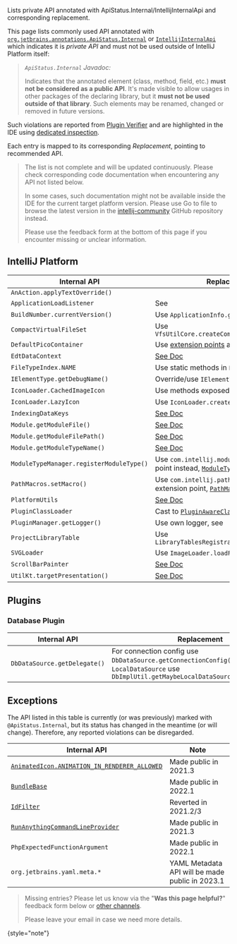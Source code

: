 [//]: # (title: Internal API Migration)

<!-- Copyright 2000-2022 JetBrains s.r.o. and other contributors. Use of this source code is governed by the Apache 2.0 license that can be found in the LICENSE file. -->

<link-summary>Lists private API annotated with ApiStatus.Internal/IntellijInternalApi and corresponding replacement.</link-summary>

This page lists commonly used API annotated with [`org.jetbrains.annotations.ApiStatus.Internal`](https://github.com/JetBrains/java-annotations/blob/master/common/src/main/java/org/jetbrains/annotations/ApiStatus.java)
or [`IntellijInternalApi`](%gh-ic%/platform/util/src/com/intellij/openapi/util/IntellijInternalApi.kt)
which indicates it is _private API_ and must not be used outside of IntelliJ Platform itself:

> _`ApiStatus.Internal` Javadoc:_
>
> Indicates that the annotated element (class, method, field, etc.) **must not be considered as a public API**. It's made visible to allow
> usages in other packages of the declaring library, but it **must not be used outside of that library**. Such elements
> may be renamed, changed or removed in future versions.

Such violations are reported from [Plugin Verifier](verifying_plugin_compatibility.md#plugin-verifier) and are highlighted in the IDE using [dedicated inspection](verifying_plugin_compatibility.md#ide-support).

Each entry is mapped to its corresponding _Replacement_, pointing to recommended API.

> The list is not complete and will be updated continuously. Please check corresponding code documentation when encountering any API not listed below.
>
> In some cases, such documentation might not be available inside the IDE for the current target platform version. Please use <control>Go to file</control> to browse the latest version in the [intellij-community](https://github.com/jetbrains/intellij-community) GitHub repository instead.
>
> Please use the feedback form at the bottom of this page if you encounter missing or unclear information.
>

## IntelliJ Platform

| Internal API                             | Replacement                                                                                                                                                                     |
|------------------------------------------|---------------------------------------------------------------------------------------------------------------------------------------------------------------------------------|
| `AnAction.applyTextOverride()`           | [](basic_action_system.md#setting-the-override-text-element)                                                                                                                    |
| `ApplicationLoadListener`                | See [](plugin_components.md#application-startup)                                                                                                                                |
| `BuildNumber.currentVersion()`           | Use `ApplicationInfo.getBuild()`                                                                                                                                                |
| `CompactVirtualFileSet`                  | Use `VfsUtilCore.createCompactVirtualFileSet()`                                                                                                                                 |
| `DefaultPicoContainer`                   | Use [extension points](plugin_extensions.md) and [services](plugin_services.md)                                                                                                 |
| `EdtDataContext`                         | [See Doc](%gh-ic%/platform/platform-impl/src/com/intellij/openapi/actionSystem/impl/EdtDataContext.java)                                                                    |
| `FileTypeIndex.NAME`                     | Use static methods in `FileTypeIndex` directly                                                                                                                                  |
| `IElementType.getDebugName()`            | Override/use `IElementType.toString()`                                                                                                                                          |
| `IconLoader.CachedImageIcon`             | Use methods exposed in `IconLoader`                                                                                                                                             |
| `IconLoader.LazyIcon`                    | Use `IconLoader.createLazy()`                                                                                                                                                   |
| `IndexingDataKeys`                       | [See Doc](%gh-ic%/platform/core-impl/src/com/intellij/util/indexing/IndexingDataKeys.java)                                                                                  |
| `Module.getModuleFile()`                 | [See Doc](%gh-ic%/platform/core-api/src/com/intellij/openapi/module/Module.java)                                                                                                |
| `Module.getModuleFilePath()`             | [See Doc](%gh-ic%/platform/core-api/src/com/intellij/openapi/module/Module.java)                                                                                            |
| `Module.getModuleTypeName()`             | [See Doc](%gh-ic%/platform/core-api/src/com/intellij/openapi/module/Module.java)                                                                                            |
| `ModuleTypeManager.registerModuleType()` | Use `com.intellij.moduleType` extension point instead, [`ModuleType`](%gh-ic%/platform/lang-core/src/com/intellij/openapi/module/ModuleType.java)                           |
| `PathMacros.setMacro()`                  | Use `com.intellij.pathMacroContributor` extension point, [`PathMacroContributor`](%gh-ic%/platform/core-api/src/com/intellij/openapi/application/PathMacroContributor.java) |
| `PlatformUtils`                          | [See Doc](%gh-ic%/platform/core-api/src/com/intellij/util/PlatformUtils.java)                                                                                                   |
| `PluginClassLoader`                      | Cast to [`PluginAwareClassLoader`](%gh-ic%/platform/extensions/src/com/intellij/ide/plugins/cl/PluginAwareClassLoader.java)                                                 |
| `PluginManager.getLogger()`              | Use own logger, see [](ide_infrastructure.md#logging)                                                                                                                           |
| `ProjectLibraryTable`                    | Use `LibraryTablesRegistrar.getLibraryTable()`                                                                                                                                  |
| `SVGLoader`                              | Use `ImageLoader.loadFromResource()`                                                                                                                                            |
| `ScrollBarPainter`                       | [See Doc](%gh-ic%/platform/platform-api/src/com/intellij/ui/components/ScrollBarPainter.java)                                                                               |
| `UtilKt.targetPresentation()`            | [See Doc](%gh-ic%/platform/lang-impl/src/com/intellij/codeInsight/navigation/util.kt)                                                                                       |

## Plugins

### Database Plugin

| Internal API                 | Replacement                                                                                                                                   |
|------------------------------|-----------------------------------------------------------------------------------------------------------------------------------------------|
| `DbDataSource.getDelegate()` | For connection config use `DbDataSource.getConnectionConfig()`, for `LocalDataSource` use `DbImplUtil.getMaybeLocalDataSource(DasDataSource)` |


## Exceptions

The API listed in this table is currently (or was previously) marked with `@ApiStatus.Internal`, but its status has changed in the meantime (or will change).
Therefore, any reported violations can be disregarded.

| Internal API                                                                                                                                       | Note                                            |
|----------------------------------------------------------------------------------------------------------------------------------------------------|-------------------------------------------------|
| [`AnimatedIcon.ANIMATION_IN_RENDERER_ALLOWED`](%gh-ic%/platform/ide-core/src/com/intellij/ui/AnimatedIcon.java)                                    | Made public in 2021.3                           |
| [`BundleBase`](%gh-ic%/platform/util/src/com/intellij/BundleBase.java)                                                                             | Made public in 2022.1                           |
| [`IdFilter`](%gh-ic%/platform/indexing-api/src/com/intellij/util/indexing/IdFilter.java)                                                           | Reverted in 2021.2/3                            |
| [`RunAnythingCommandLineProvider`](%gh-ic%/platform/lang-impl/src/com/intellij/ide/actions/runAnything/activity/RunAnythingCommandLineProvider.kt) | Made public in 2021.3                           |
| `PhpExpectedFunctionArgument`                                                                                                                      | Made public in 2022.1                           |
| `org.jetbrains.yaml.meta.*`                                                                                                                        | YAML Metadata API will be made public in 2023.1 |

> Missing entries? Please let us know via the "**Was this page helpful?**" feedback form below or [other channels](getting_help.md#problems-with-the-guide).
>
> Please leave your email in case we need more details.
>
{style="note"}

